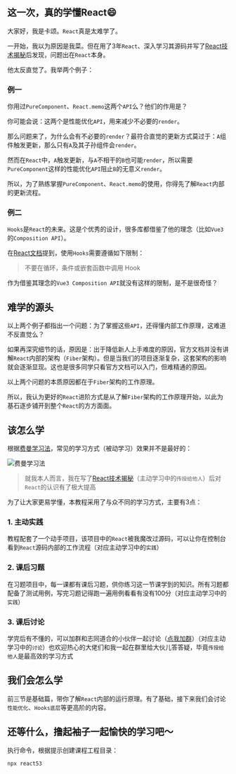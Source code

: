 ## 这一次，真的学懂React😄

大家好，我是卡颂。`React`真是太难学了。

一开始，我以为原因是我菜。但在用了3年`React`、深入学习其源码并写了[React技术揭秘](https://react.iamkasong.com/)后发现，问题出在`React`本身。

他太反直觉了。我举两个例子：

### 例一

你用过`PureComponent`、`React.memo`这两个`API`么？他们的作用是？

你可能会说：这两个是性能优化`API`，用来减少不必要的`render`。

那么问题来了，为什么会有不必要的`render`？最符合直觉的更新方式莫过于：`A`组件触发更新，那么只有`A`及其子孙组件会`render`。

然而在`React`中，`A`触发更新，与`A`不相干的`B`也可能`render`，所以需要`PureComponent`这样的性能优化`API`阻止`B`的无意义`render`。

所以，为了熟练掌握`PureComponent`、`React.memo`的使用，你得先了解`React`内部的更新流程。

### 例二

`Hooks`是`React`的未来。这是个优秀的设计，很多库都借鉴了他的理念（比如`Vue3`的`Composition API`）。

在[React文档](https://zh-hans.reactjs.org/docs/hooks-rules.html)提到，使用`Hooks`需要遵循如下限制：

> 不要在循环，条件或嵌套函数中调用 Hook

作为借鉴其理念的`Vue3 Composition API`就没有这样的限制，是不是很奇怪？

## 难学的源头

以上两个例子都指出一个问题：为了掌握这些`API`，还得懂内部工作原理，这难道不反直觉么？

如果再深究细节的话，原因是：出于降低新人上手难度的原因，官方文档并没有讲解`React`内部的架构（`Fiber`架构）。但是当我们的项目逐渐复杂，这套架构的影响就会逐渐显现。这也是很多同学只看官方文档可以入门，但难精通的原因。

以上两个问题的本质原因都在于`Fiber`架构的工作原理。

所以，我认为更好的`React`进阶方式是从了解`Fiber`架构的工作原理开始，以此为基石逐步铺开到整个`React`的方方面面。

## 该怎么学

根据[费曼学习法](https://baike.baidu.com/item/%E8%B4%B9%E6%9B%BC%E5%AD%A6%E4%B9%A0%E6%B3%95/50895393)，常见的学习方式（被动学习）效果并不是最好的：

<img :src="$withBase('/images/feiman.png')" alt="费曼学习法">

> 就我本人而言，我在写了[React技术揭秘](https://react.iamkasong.com/)（主动学习中的`传授给他人`）后对`React`的认识有了极大提高

为了让大家更易学懂，本教程采用了与众不同的学习方式，主要有3点：

### 1. 主动实践

教程配套了一个动手项目，该项目中的`React`被我魔改过源码，可以让你在控制台看到`React`源码内部的工作流程（对应主动学习中的`实践`）

### 2. 课后习题

在习题项目中，每一课都有课后习题，供你练习这一节课学到的知识。所有习题都配备了测试用例，写完习题记得跑一遍用例看看有没有100分（对应主动学习中的`实践`）

### 3. 课后讨论

学完后有不懂的，可以加群和志同道合的小伙伴一起讨论（[点我加群](./extra/me.md)）（对应主动学习中的`讨论`）也欢迎热心的大佬们和我一起在群里给大伙儿答答疑，毕竟`传授给他人`是最高效的学习方式

## 我们会怎么学

前三节是基础篇，带你了解`React`内部的运行原理。有了基础，接下来我们会讨论`性能优化`、`Hooks底层`等更高阶的内容。

## 还等什么，撸起袖子一起愉快的学习吧～

执行命令，根据提示创建课程工程目录：

```sh
npx react53
```